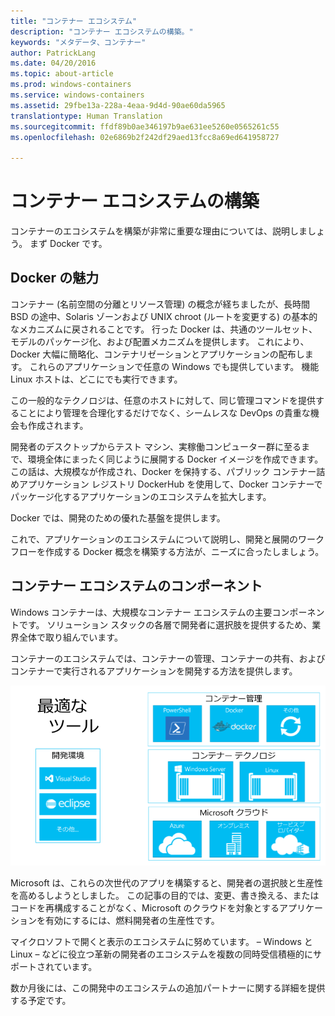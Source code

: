 ```yaml
---
title: "コンテナー エコシステム"
description: "コンテナー エコシステムの構築。"
keywords: "メタデータ、コンテナー"
author: PatrickLang
ms.date: 04/20/2016
ms.topic: about-article
ms.prod: windows-containers
ms.service: windows-containers
ms.assetid: 29fbe13a-228a-4eaa-9d4d-90ae60da5965
translationtype: Human Translation
ms.sourcegitcommit: ffdf89b0ae346197b9ae631ee5260e0565261c55
ms.openlocfilehash: 02e6869b2f242df29aed13fcc8a69ed641958727

---
```


# コンテナー エコシステムの構築

コンテナーのエコシステムを構築が非常に重要な理由については、説明しましょう。 まず Docker です。

## Docker の魅力

コンテナー (名前空間の分離とリソース管理) の概念が経ちましたが、長時間 BSD の途中、Solaris ゾーンおよび UNIX chroot (ルートを変更する) の基本的なメカニズムに戻されることです。   行った Docker は、共通のツールセット、モデルのパッケージ化、および配置メカニズムを提供します。  これにより、Docker 大幅に簡略化、コンテナリゼーションとアプリケーションの配布します。  これらのアプリケーションで任意の Windows でも提供しています。 機能 Linux ホストは、どこにでも実行できます。

この一般的なテクノロジは、任意のホストに対して、同じ管理コマンドを提供することにより管理を合理化するだけでなく、シームレスな DevOps の貴重な機会も作成されます。

開発者のデスクトップからテスト マシン、実稼働コンピューター群に至るまで、環境全体にまったく同じように展開する Docker イメージを作成できます。 この話は、大規模なが作成され、Docker を保持する、パブリック コンテナー詰めアプリケーション レジストリ DockerHub を使用して、Docker コンテナーでパッケージ化するアプリケーションのエコシステムを拡大します。

Docker では、開発のための優れた基盤を提供します。

これで、アプリケーションのエコシステムについて説明し、開発と展開のワークフローを作成する Docker 概念を構築する方法が、ニーズに合ったしましょう。


## コンテナー エコシステムのコンポーネント

Windows コンテナーは、大規模なコンテナー エコシステムの主要コンポーネントです。 ソリューション スタックの各層で開発者に選択肢を提供するため、業界全体で取り組んでいます。

コンテナーのエコシステムでは、コンテナーの管理、コンテナーの共有、およびコンテナーで実行されるアプリケーションを開発する方法を提供します。

![](media/containerEcosystem.png)

Microsoft は、これらの次世代のアプリを構築すると、開発者の選択肢と生産性を高めるしようとしました。  この記事の目的では、変更、書き換える、またはコードを再構成することがなく、Microsoft のクラウドを対象とするアプリケーションを有効にするには、燃料開発者の生産性です。

マイクロソフトで開くと表示のエコシステムに努めています。  – Windows と Linux – などに役立つ革新の開発者のエコシステムを複数の同時受信積極的にサポートされています。

数か月後には、この開発中のエコシステムの追加パートナーに関する詳細を提供する予定です。



<!--HONumber=Oct16_HO4-->



